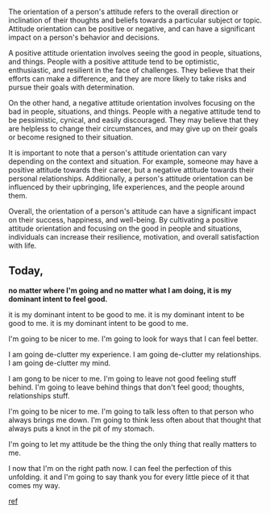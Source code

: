 The orientation of a person's attitude refers to the overall direction or inclination of their thoughts and beliefs towards a particular subject or topic. Attitude orientation can be positive or negative, and can have a significant impact on a person's behavior and decisions.

A positive attitude orientation involves seeing the good in people, situations, and things. People with a positive attitude tend to be optimistic, enthusiastic, and resilient in the face of challenges. They believe that their efforts can make a difference, and they are more likely to take risks and pursue their goals with determination.

On the other hand, a negative attitude orientation involves focusing on the bad in people, situations, and things. People with a negative attitude tend to be pessimistic, cynical, and easily discouraged. They may believe that they are helpless to change their circumstances, and may give up on their goals or become resigned to their situation.

It is important to note that a person's attitude orientation can vary depending on the context and situation. For example, someone may have a positive attitude towards their career, but a negative attitude towards their personal relationships. Additionally, a person's attitude orientation can be influenced by their upbringing, life experiences, and the people around them.

Overall, the orientation of a person's attitude can have a significant impact on their success, happiness, and well-being. By cultivating a positive attitude orientation and focusing on the good in people and situations, individuals can increase their resilience, motivation, and overall satisfaction with life.


## Today,

__no matter where I'm going and no matter what I am doing, it is my dominant intent to feel good.__

it is my dominant intent to be good to me.
it is my dominant intent to be good to me.
it is my dominant intent to be good to me.

I'm going to be nicer to me.
I'm going to look for ways that I can feel better.

I am going de-clutter my experience.
I am going de-clutter my relationships.
I am going de-clutter my mind.

I am gong to be nicer to me.
I'm going to leave not good feeling stuff behind.
I'm going to leave behind things that don't feel good; thoughts, relationships stuff.

I'm going to be nicer to me.
I'm going to talk less often to that person who always brings me down.
I'm going to think less often about that thought that always puts a knot in the pit of my stomach.

I'm going to let my attitude be the thing the only thing that really matters to me.

I now that I'm on the right path now.
I can feel the perfection of this unfolding.
it and I'm going to say thank you for every little piece of it that comes my way.

[ref](https://www.youtube.com/watch?v=6hGjP7rqDNc)


